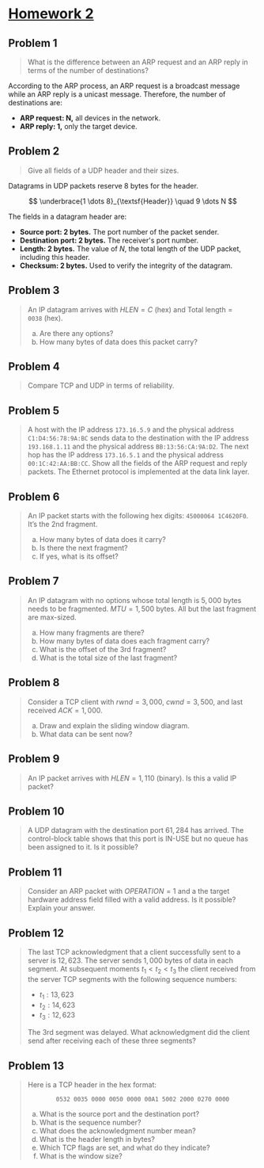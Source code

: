 <!-- KaTeX -->
<script
  type="text/javascript"
  src="http://cdn.mathjax.org/mathjax/latest/MathJax.js?config=TeX-AMS-MML_HTMLorMML">
</script>
<script type="text/x-mathjax-config">
  MathJax.Hub.Config({ tex2jax: { inlineMath: [['$', '$']] }, messageStyle: 'none' });
</script>

<style>ol { list-style-type: lower-alpha; }</style>

# [Homework 2](https://github.com/hanggrian/IIT-CS542/blob/assets/assignments/hw2.pdf)

## Problem 1

> What is the difference between an ARP request and an ARP reply in terms of the
  number of destinations?

According to the ARP process, an ARP request is a broadcast message while an
ARP reply is a unicast message. Therefore, the number of destinations are:

- **ARP request: $\mathbf{N}$,** all devices in the network.
- **ARP reply: $\mathbf{1}$,** only the target device.

## Problem 2

> Give all fields of a UDP header and their sizes.

Datagrams in UDP packets reserve $8 \ \textsf{bytes}$ for the header.

$$
\underbrace{1 \dots 8}_{\textsf{Header}} \quad 9 \dots N
$$

The fields in a datagram header are:

- **Source port: $\mathbf{2} \ \textsf{bytes}$.** The port number of the packet
  sender.
- **Destination port: $\mathbf{2} \ \textsf{bytes}$.** The receiver's port
  number.
- **Length: $\mathbf{2} \ \textsf{bytes}$.** The value of $N$, the total length
  of the UDP packet, including this header.
- **Checksum: $\mathbf{2} \ \textsf{bytes}$.** Used to verify the integrity of
  the datagram.

## Problem 3

> An IP datagram arrives with $HLEN = C \ (\textsf{hex})$ and
  $\textsf{Total length} = \texttt{0038} \ (\textsf{hex})$.
>
> 1.  Are there any options?
> 1.  How many bytes of data does this packet carry?

## Problem 4

> Compare TCP and UDP in terms of reliability.

## Problem 5

> A host with the IP address $\texttt{173.16.5.9}$ and the physical address
  $\texttt{C1:D4:56:78:9A:BC}$ sends data to the destination with the IP address
  $\texttt{193.168.1.11}$ and the physical address $\texttt{BB:13:56:CA:9A:D2}$.
  The next hop has the IP address $\texttt{173.16.5.1}$ and the physical address
  $\texttt{00:1C:42:AA:BB:CC}$. Show all the fields of the ARP request and reply
  packets. The Ethernet protocol is implemented at the data link layer.

## Problem 6

> An IP packet starts with the following hex digits:
  $\texttt{45000064 1C4620F0}$. It’s the 2nd fragment.
>
> 1.  How many bytes of data does it carry?
> 1.  Is there the next fragment?
> 1.  If yes, what is its offset?

## Problem 7

> An IP datagram with no options whose total length is $5,000 \ \textsf{bytes}$
  needs to be fragmented. $MTU = 1,500 \ \textsf{bytes}$. All but the last
  fragment are max-sized.
>
> 1.  How many fragments are there?
> 1.  How many bytes of data does each fragment carry?
> 1.  What is the offset of the 3rd fragment?
> 1.  What is the total size of the last fragment?

## Problem 8

> Consider a TCP client with $rwnd = 3,000$, $cwnd = 3,500$, and last received
  $ACK = 1,000$.
>
> 1.  Draw and explain the sliding window diagram.
> 1.  What data can be sent now?

## Problem 9

> An IP packet arrives with $HLEN = 1,110 \ (\textsf{binary})$. Is this a valid
  IP packet?

## Problem 10

> A UDP datagram with the destination port $61,284$ has arrived. The
  control-block table shows that this port is IN-USE but no queue has been
  assigned to it. Is it possible?

## Problem 11

> Consider an ARP packet with $OPERATION = 1$ and a the target hardware address
  field filled with a valid address. Is it possible? Explain your answer.

## Problem 12

> The last TCP acknowledgment that a client successfully sent to a server is
  $12,623$. The server sends $1,000 \ \textsf{bytes}$ of data in each segment.
  At subsequent moments $t_1 < t_2 < t_3$ the client received from the server
  TCP segments with the following sequence numbers:
>
> - $t_1: 13,623$
> - $t_2 :14,623$
> - $t_3 :12,623$
>
> The 3rd segment was delayed. What acknowledgment did the client send after
  receiving each of these three segments?

## Problem 13

> Here is a TCP header in the hex format:
>
> $$
> \texttt{0532 0035 0000 0050 0000 00A1 5002 2000 0270 0000}
> $$
>
> 1.  What is the source port and the destination port?
> 1.  What is the sequence number?
> 1.  What does the acknowledgment number mean?
> 1.  What is the header length in bytes?
> 1.  Which TCP flags are set, and what do they indicate?
> 1.  What is the window size?
